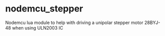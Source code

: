 # nodemcu_stepper
Nodemcu lua module to help with driving a unipolar stepper motor 28BYJ-48 when using ULN2003 IC
